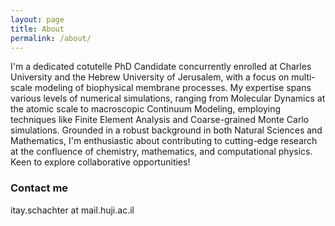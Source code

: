 ```yaml
---
layout: page
title: About
permalink: /about/
---
```

I'm a dedicated cotutelle PhD Candidate concurrently enrolled at Charles University and the Hebrew University of Jerusalem, with a focus on multi-scale modeling of biophysical membrane processes. My expertise spans various levels of numerical simulations, ranging from Molecular Dynamics at the atomic scale to macroscopic Continuum Modeling, employing techniques like Finite Element Analysis and Coarse-grained Monte Carlo simulations. Grounded in a robust background in both Natural Sciences and Mathematics, I'm enthusiastic about contributing to cutting-edge research at the confluence of chemistry, mathematics, and computational physics. Keen to explore collaborative opportunities!

### Contact me

itay.schachter at mail.huji.ac.il
